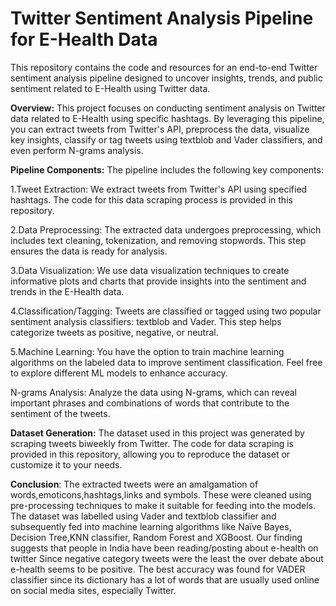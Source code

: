 # Twitter Sentiment Analysis Pipeline for E-Health Data
This repository contains the code and resources for an end-to-end Twitter sentiment analysis pipeline designed to uncover insights, trends, and public sentiment related to E-Health using Twitter data.

**Overview:**
This project focuses on conducting sentiment analysis on Twitter data related to E-Health using specific hashtags. By leveraging this pipeline, you can extract tweets from Twitter's API, preprocess the data, visualize key insights, classify or tag tweets using textblob and Vader classifiers, and even perform N-grams analysis.

**Pipeline Components:**
The pipeline includes the following key components:

1.Tweet Extraction: We extract tweets from Twitter's API using specified hashtags. The code for this data scraping process is provided in this repository.

2.Data Preprocessing: The extracted data undergoes preprocessing, which includes text cleaning, tokenization, and removing stopwords. This step ensures the data is ready for analysis.

3.Data Visualization: We use data visualization techniques to create informative plots and charts that provide insights into the sentiment and trends in the E-Health data.

4.Classification/Tagging: Tweets are classified or tagged using two popular sentiment analysis classifiers: textblob and Vader. This step helps categorize tweets as positive, negative, or neutral.

5.Machine Learning: You have the option to train machine learning algorithms on the labeled data to improve sentiment classification. Feel free to explore different ML models to enhance accuracy.


N-grams Analysis: Analyze the data using N-grams, which can reveal important phrases and combinations of words that contribute to the sentiment of the tweets.

**Dataset Generation:** 
The dataset used in this project was generated by scraping tweets biweekly from Twitter. The code for data scraping is provided in this repository, allowing you to reproduce the dataset or customize it to your needs.

**Conclusion**: 
The extracted tweets were an amalgamation of words,emoticons,hashtags,links and symbols. These were cleaned using pre-processing techniques to make it suitable for feeding into the models. The dataset was labelled using Vader and textblob classifier and subsequently fed into machine learning algorithms like Naïve Bayes, Decision Tree,KNN classifier, Random Forest and XGBoost. Our finding suggests that people in India have been reading/posting about e-health on twitter Since negative category tweets were the least the over debate about e-health seems to be positive. The best accuracy was found for VADER classifier since its dictionary has a lot of words that are usually used online on social media sites, especially Twitter. 

